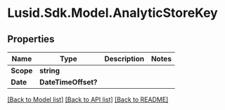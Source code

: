 # Lusid.Sdk.Model.AnalyticStoreKey
## Properties

Name | Type | Description | Notes
------------ | ------------- | ------------- | -------------
**Scope** | **string** |  | 
**Date** | **DateTimeOffset?** |  | 

[[Back to Model list]](../README.md#documentation-for-models) [[Back to API list]](../README.md#documentation-for-api-endpoints) [[Back to README]](../README.md)

